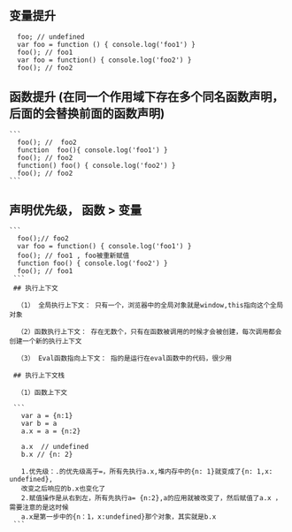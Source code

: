 ## 变量提升

  ```
    foo; // undefined
    var foo = function () { console.log('foo1') }
    foo(); // foo1
    var foo = function() { console.log('foo2') }
    foo(); // foo2
  ```
  
  ## 函数提升 (在同一个作用域下存在多个同名函数声明，后面的会替换前面的函数声明)
  
    ```
      foo(); //  foo2
      function  foo(){ console.log('foo1') }
      foo(); // foo2
      function() foo() { console.log('foo2') }
      foo(); // foo2
    ```
   ## 声明优先级， 函数 > 变量
   
    ```
      foo();// foo2
      var foo = function() { console.log('foo1') }
      foo(); // foo1 , foo被重新赋值
      function foo() { console.log('foo2') }
      foo(); // foo1
     ```
     ## 执行上下文
     
      （1） 全局执行上下文： 只有一个，浏览器中的全局对象就是window,this指向这个全局对象
      
      （2）函数执行上下文： 存在无数个，只有在函数被调用的时候才会被创建，每次调用都会创建一个新的执行上下文
      
      （3） Eval函数指向上下文： 指的是运行在eval函数中的代码，很少用
      
     ## 执行上下文栈
      
      （1）函数上下文
         
     ```
       var a = {n:1}
       var b = a
       a.x = a = {n:2}
       
       a.x  // undefined
       b.x // {n: 2}
       
       1.优先级：.的优先级高于=，所有先执行a.x,堆内存中的{n: 1}就变成了{n: 1,x: undefined},
       改变之后响应的b.x也变化了
       2.赋值操作是从右到左，所有先执行a= {n:2},a的应用就被改变了，然后赋值了a.x ，需要注意的是这时候
       a.x是第一步中的{n：1，x:undefined}那个对象，其实就是b.x
     ```
     

